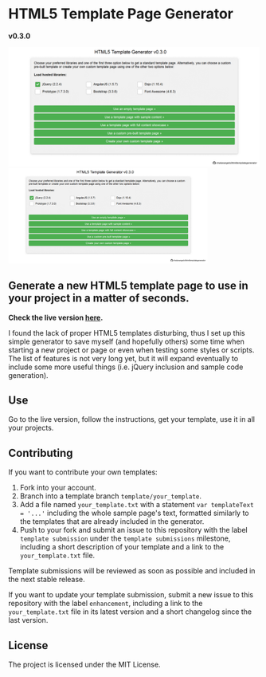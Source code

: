 # HTML5 Template Page Generator

**v0.3.0**

![HTML5 template page code](https://raw.githubusercontent.com/Chalarangelo/htmltemplategenerator/master/gif1.gif "Sample HTML5 template page code")
<img src="https://raw.githubusercontent.com/Chalarangelo/htmltemplategenerator/master/gif1.gif" width="400">

## Generate a new HTML5 template page to use in your project in a matter of seconds.

**Check the live version [here](https://chalarangelo.github.io/htmltemplategenerator/).**

I found the lack of proper HTML5 templates disturbing, thus I set up this simple generator to save myself (and hopefully others) some time when starting a new project or page or even when testing some styles or scripts. The list of features is not very long yet, but it will expand eventually to include some more useful things (i.e. jQuery inclusion and sample code generation).

## Use

Go to the live version, follow the instructions, get your template, use it in all your projects.

## Contributing

If you want to contribute your own templates:

1. Fork into your account.
2. Branch into a template branch `template/your_template`.
3. Add a file named `your_template.txt` with a statement `var templateText = '...'` including the whole sample page's text, formatted similarly to the templates that are already included in the generator.
4. Push to your fork and submit an issue to this repository with the label `template submission` under the `template submissions` milestone, including a short description of your template and a link to the `your_template.txt` file.

Template submissions will be reviewed as soon as possible and included in the next stable release. 

If you want to update your template submission, submit a new issue to this repository with the label `enhancement`, including a link to the `your_template.txt` file in its latest version and a short changelog since the last version.

## License

The project is licensed under the MIT License.
